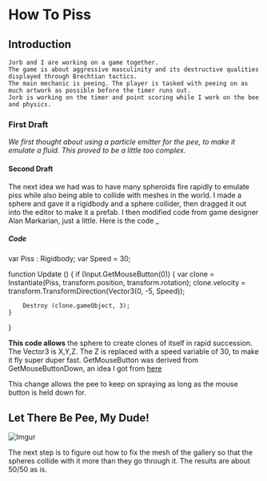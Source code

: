 # How To Piss

## Introduction
	Jorb and I are working on a game together. 
	The game is about aggressive masculinity and its destructive qualities displayed through Brechtian tactics. 
	The main mechanic is peeing. The player is tasked with peeing on as much artwork as possible before the timer runs out.
	Jorb is working on the timer and point scoring while I work on the bee and physics.


### First Draft

  _We first thought about using a particle emitter for the pee, to make it emulate a fluid. This proved to be a little too
  complex._
  
#### Second Draft

 The next idea we had was to have many spheroids fire rapidly to emulate piss while also being able to collide with meshes in the world. I made a sphere and gave it a rigidbody and a sphere collider, then dragged it out into the editor to make it a prefab. I then modified code from game designer Alan Markarian, just a little. Here is the code _
  
  
##### Code

var Piss : Rigidbody;
var Speed = 30;

function Update () {
	if (Input.GetMouseButton(0))
	{
		var clone = Instantiate(Piss, transform.position, transform.rotation);
		clone.velocity = transform.TransformDirection(Vector3(0, -5, Speed));
		
		Destroy (clone.gameObject, 3);
	}
}
  
**This code allows** the sphere to create clones of itself in rapid succession. The Vector3 is X,Y,Z. 
The Z is replaced with a speed variable of 30, to make it fly super duper fast. 
GetMouseButton was derived from GetMouseButtonDown, an idea 
I got from [here](http://answers.unity3d.com/questions/33974/rapid-fire-script.html)

This change allows the pee to keep on spraying as long as the mouse button is held down for. 

## Let There Be Pee, My Dude!
![Imgur](http://i.imgur.com/Caj0LY0.jpg)
  
The next step is to figure out how to fix the mesh of the gallery so that the spheres collide with it more than they go through it. 
The results are about 50/50 as is.